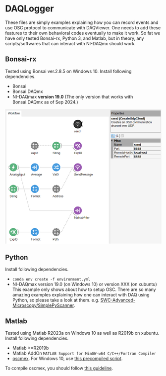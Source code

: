 # DAQLogger
These files are simply examples explaining how you can record events and use OSC protocol to communicate with DAQViewer. One needs to add these features to their own behavioral codes eventually to make it work. So fat we have only tested Bonsai-rx, Python 3, and Matlab, but in theory, any scripts/softwares that can interact with NI-DAQmx should work.

## Bonsai-rx
Tested using Bonsai ver.2.8.5 on Windows 10.
Install following dependencies.
- Bonsai
- Bonsai.DAQmx 
- NI-DAQmax **version 19.0** (The only version that works with Bonsai.DAQmx as of Sep 2024.)

![image](https://github.com/sumiya-kuroda/DAQViewer/blob/gallery/gallery/bonsai_screenshot.PNG)

## Python
Install following dependencies.
- `conda env create -f environment.yml`
- NI-DAQmax version 19.0 (on Windows 10) or version XXX (on xubuntu)
This example only shows about how to setup OSC. There are so many amazing examples explaining how one can interact with DAQ using Python, so please take a look at them. e.g. [SWC-Advanced-Microscopy/SimplePyScanner](https://github.com/SWC-Advanced-Microscopy/SimplePyScanner).

## Matlab
Tested using Matlab R2023a on Windows 10 as well as R2019b on xubuntu.
Install following dependencies. 
- Matlab >=R2019b
- Matlab AddOn `MATLAB Support for MinGW-w64 C/C++/Fortran Compiler`
- [oscmex](https://sourceforge.net/projects/oscmex/). For Windows 10, use [this precompiled script](https://github.com/sumiya-kuroda/oscmex/tree/master).

To compile oscmex, you should follow [this guideline](https://stackoverflow.com/questions/14789656/linking-matlab-to-a-dll-library).